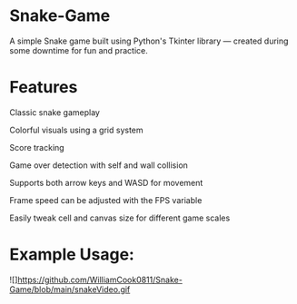 # Snake-Game
A simple Snake game built using Python's Tkinter library — created during some downtime for fun and practice.

# Features
Classic snake gameplay

Colorful visuals using a grid system

Score tracking

Game over detection with self and wall collision

Supports both arrow keys and WASD for movement

Frame speed can be adjusted with the FPS variable

Easily tweak cell and canvas size for different game scales

# Example Usage:
![]https://github.com/WilliamCook0811/Snake-Game/blob/main/snakeVideo.gif
